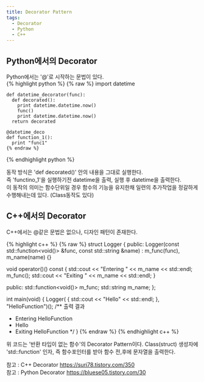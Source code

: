 ```yaml
---
title: Decorator Pattern
tags:
  - Decorator
  - Python
  - C++
---
```

## Python에서의 Decorator
<!--more-->
 Python에서는 '@'로 시작하는 문법이 있다.  
  {% highlight python %}
    {% raw %}
    import datetime

    def datetime_decorator(func):
      def decorated():
        print datetime.datetime.now()
        func()
        print datetime.datetime.now()
      return decorated

    @datetime_deco
    def function_1():
      print "func1"
    {% endraw %}
  {% endhighlight python %}

 동작 방식은 'def decorated()' 안의 내용을 그대로 실행한다.  
 즉 'functino_1'을 실행하기전 datetime을 출력, 실행 후 datetime을 출력한다.  
 이 동작의 의미는 함수단위일 경우 함수의 기능을 유지한채 일련의 추가작업을 정갈하게 수행해내는데 있다.
 (Class동작도 있다)

## C++에서의 Decorator
 C++에서는 @같은 문법은 없으나, 디자인 패턴이 존재한다.
 
  {% highlight c++ %}
    {% raw %}
struct Logger {
public:
  Logger(const std::function<void()> &func, const std::string &name) : m_func(func), m_name(name) {}

  void operator()() const {
    std::cout << "Entering " << m_name << std::endl;
    m_func();
    std::cout << "Exiting " << m_name << std::endl;
  }

public:
  std::function<void()> m_func;
  std::string m_name;
};

int main(void) {
  Logger([]() {
    std::cout << "Hello" << std::endl;
      }, 
      "HelloFunction")();
  /** 출력 결과
  * Entering HelloFunction
  * Hello
  * Exiting HelloFunction
  */
}
    {% endraw %}
  {% endhighlight c++ %}

  위 코드는 '반환 타입이 없는 함수'의 Decorator Pattern이다. Class(struct) 생성자에 'std::function' 인자, 즉 함수포인터를 받아 함수 전,후에 문자열을 출력한다.

참고 : C++ Decorator https://suri78.tistory.com/350  
참고 : Python Decorator https://bluese05.tistory.com/30